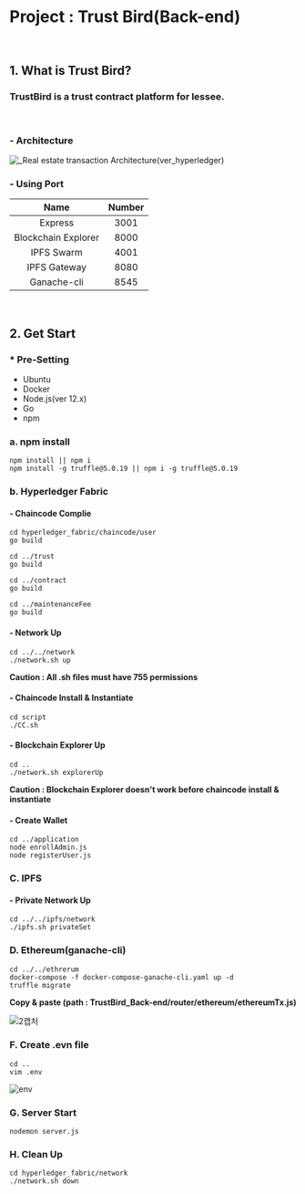 # Project : Trust  Bird(Back-end)<br>

<br>
     

## 1. What is Trust Bird?

###   TrustBird is a trust contract platform for lessee. 

<br>


###  - Architecture



![_Real estate transaction Architecture(ver_hyperledger)](https://user-images.githubusercontent.com/65533287/99356460-89408800-28ed-11eb-8520-49c6db65bed3.jpg)



### - Using Port

|        Name         | Number |
| :-----------------: | :----: |
|       Express       |  3001  |
| Blockchain Explorer |  8000  |
|     IPFS Swarm      |  4001  |
|    IPFS Gateway     |  8080  |
|     Ganache-cli     |  8545  |

<br>

## 2. Get Start

### * Pre-Setting

- Ubuntu
- Docker
- Node.js(ver 12.x)
- Go
- npm



### a. npm install

```
npm install || npm i
npm install -g truffle@5.0.19 || npm i -g truffle@5.0.19
```



### b. Hyperledger Fabric

#### - Chaincode Complie 

```
cd hyperledger_fabric/chaincode/user
go build

cd ../trust
go build

cd ../contract
go build

cd ../maintenanceFee
go build
```



#### - Network Up

```
cd ../../network
./network.sh up
```

**Caution : All .sh files must have 755 permissions**

#### - Chaincode Install & Instantiate

```
cd script
./CC.sh
```



#### - Blockchain Explorer Up

```
cd ..
./network.sh explorerUp
```

**Caution : Blockchain Explorer doesn't work before chaincode install & instantiate**



#### - Create Wallet

```
cd ../application
node enrollAdmin.js
node registerUser.js
```



### C. IPFS

#### - Private Network Up

```
cd ../../ipfs/network
./ipfs.sh privateSet
```



### D. Ethereum(ganache-cli)

```
cd ../../ethrerum
docker-compose -f docker-compose-ganache-cli.yaml up -d
truffle migrate
```

**Copy & paste (path : TrustBird_Back-end/router/ethereum/ethereumTx.js)**

![2캡처](https://user-images.githubusercontent.com/65533287/99360124-78931080-28f3-11eb-8cbf-a51dba8e25f8.PNG)



### F. Create .evn file

```
cd ..
vim .env
```

![env](https://user-images.githubusercontent.com/65533287/106148829-df1e8f80-61bc-11eb-9886-522f740baee0.PNG)



### G. Server Start

```
nodemon server.js
```



### H. Clean Up

```
cd hyperledger_fabric/network
./network.sh down
```

